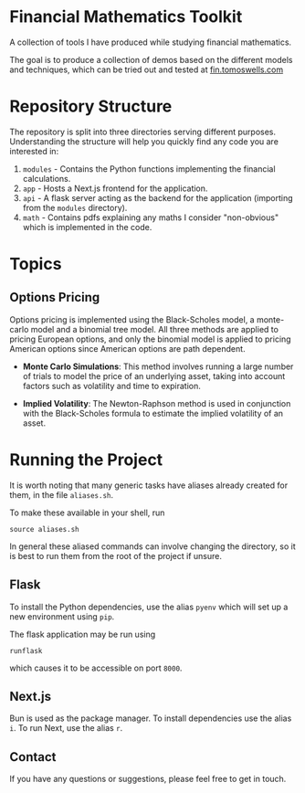 # Financial Mathematics Toolkit

A collection of tools I have produced while studying financial mathematics.

The goal is to produce a collection of demos based on the different models and techniques, which can be tried out and tested at [fin.tomoswells.com](https://fin.tomoswells.com)

# Repository Structure

The repository is split into three directories serving different purposes. Understanding the structure will help you quickly find any code you are interested in:

1. `modules` - Contains the Python functions implementing the financial calculations.
1. `app` - Hosts a Next.js frontend for the application.
2. `api` - A flask server acting as the backend for the application (importing from the `modules` directory).
2. `math` - Contains pdfs explaining any maths I consider "non-obvious" which is implemented in the code.

# Topics

## Options Pricing

Options pricing is implemented using the Black-Scholes model, a monte-carlo model and a binomial tree model. All three methods are applied to pricing European options, and only the binomial model is applied to pricing American options since American options are path dependent.

- **Monte Carlo Simulations**: This method involves running a large number of trials to model the price of an underlying asset, taking into account factors such as volatility and time to expiration. 

- **Implied Volatility**: The Newton-Raphson method is used in conjunction with the Black-Scholes formula to estimate the implied volatility of an asset.

# Running the Project

It is worth noting that many generic tasks have aliases already created for them, in the file `aliases.sh`. 

To make these available in your shell, run
```
source aliases.sh
```

In general these aliased commands can involve changing the directory, so it is best to run them from the root of the project if unsure.

## Flask

To install the Python dependencies, use the alias
```pyenv```
which will set up a new environment using `pip`.

The flask application may be run using
```
runflask
```
which causes it to be accessible on port `8000`.

## Next.js

Bun is used as the package manager. To install dependencies use the alias `i`. To run Next, use the alias `r`.





## Contact
If you have any questions or suggestions, please feel free to get in touch.